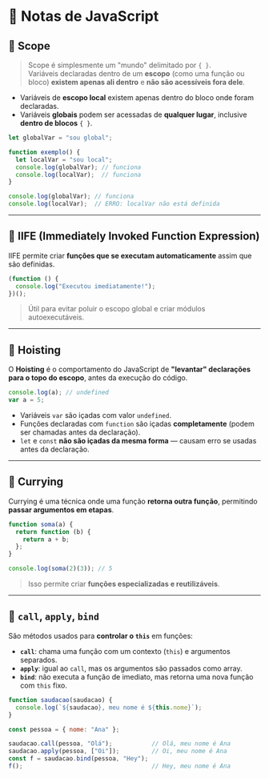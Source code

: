 
# 📘 Notas de JavaScript

## 🔹 Scope

> Scope é simplesmente um "mundo" delimitado por `{ }`.  
Variáveis declaradas dentro de um **escopo** (como uma função ou bloco) **existem apenas ali dentro** e **não são acessíveis fora dele**.

- Variáveis de **escopo local** existem apenas dentro do bloco onde foram declaradas.
- Variáveis **globais** podem ser acessadas de **qualquer lugar**, inclusive **dentro de blocos** `{ }`.

```js
let globalVar = "sou global";

function exemplo() {
  let localVar = "sou local";
  console.log(globalVar); // funciona
  console.log(localVar);  // funciona
}

console.log(globalVar); // funciona
console.log(localVar);  // ERRO: localVar não está definida
```

---

## 🔹 IIFE (Immediately Invoked Function Expression)

IIFE permite criar **funções que se executam automaticamente** assim que são definidas.

```js
(function () {
  console.log("Executou imediatamente!");
})();
```

> Útil para evitar poluir o escopo global e criar módulos autoexecutáveis.

---

## 🔹 Hoisting

O **Hoisting** é o comportamento do JavaScript de **"levantar" declarações para o topo do escopo**, antes da execução do código.

```js
console.log(a); // undefined
var a = 5;
```

- Variáveis `var` são içadas com valor `undefined`.
- Funções declaradas com `function` são içadas **completamente** (podem ser chamadas antes da declaração).
- `let` e `const` **não são içadas da mesma forma** — causam erro se usadas antes da declaração.

---

## 🔹 Currying

Currying é uma técnica onde uma função **retorna outra função**, permitindo **passar argumentos em etapas**.

```js
function soma(a) {
  return function (b) {
    return a + b;
  };
}

console.log(soma(2)(3)); // 5
```

> Isso permite criar **funções especializadas e reutilizáveis**.

---

## 🔹 `call`, `apply`, `bind`

São métodos usados para **controlar o `this`** em funções:

- **`call`**: chama uma função com um contexto (`this`) e argumentos separados.
- **`apply`**: igual ao `call`, mas os argumentos são passados como array.
- **`bind`**: não executa a função de imediato, mas retorna uma nova função com `this` fixo.

```js
function saudacao(saudacao) {
  console.log(`${saudacao}, meu nome é ${this.nome}`);
}

const pessoa = { nome: "Ana" };

saudacao.call(pessoa, "Olá");           // Olá, meu nome é Ana
saudacao.apply(pessoa, ["Oi"]);         // Oi, meu nome é Ana
const f = saudacao.bind(pessoa, "Hey");
f();                                    // Hey, meu nome é Ana
```
